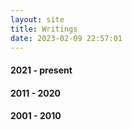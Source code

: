 ```yaml
---
layout: site
title: Writings
date: 2023-02-09 22:57:01
---
```


#### 2021 - present
#### 2011 - 2020
#### 2001 - 2010